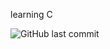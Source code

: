 learning C

![GitHub last commit](https://img.shields.io/github/last-commit/Drixner/holbertonschool-low_level_programming)
